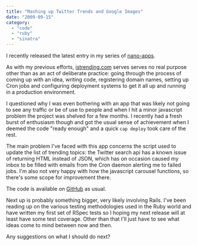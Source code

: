 ```yaml
---
title: "Mashing up Twitter Trends and Google Images"
date: "2009-09-15"
category:
  - "code"
  - "ruby"
  - "sinatra"
---
```


I recently released the latest entry in my series of [nano-apps](/2009/01/26/nano-apps/).

As with my previous efforts, [istrending.com](http://istrending.com) serves serves no real purpose other than as an act of deliberate practice: going through the process of coming up with an idea, writing code, registering domain names, setting up Cron jobs and configuring deployment systems to get it all up and running in a production environment.

I questioned why I was even bothering with an app that was likely not going to see any traffic or be of use to people and when I hit a minor javascript problem the project was shelved for a few months. I recently had a fresh burst of enthusiasm though and got the usual sense of achievement when I deemed the code "ready enough" and a quick `cap deploy` took care of the rest.

The main problem I've faced with this app concerns the script used to update the list of trending topics: the Twitter search api has a known issue of returning HTML instead of JSON, which has on occasion caused my inbox to be filled with emails from the Cron daemon alerting me to failed jobs. I'm also not very happy with how the javascript carousel functions, so there's some scope for improvement there.

The code is available on [GitHub](http://github.com/stevenwilkin/istrending.com) as usual.

Next up is probably something bigger, very likely involving Rails. I've been reading up on the various testing methodologies used in the Ruby world and have written my first set of RSpec tests so I hoping my next release will at least have some test coverage. Other than that I'll just have to see what ideas come to mind between now and then.

Any suggestions on what I should do next?
